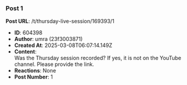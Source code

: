### Post 1
**Post URL**: /t/thursday-live-session/169393/1
- **ID**: 604398
- **Author**: umra (23f3003871)
- **Created At**: 2025-03-08T06:07:14.149Z
- **Content**:  
  Was the Thursday session recorded? If yes, it is not on the YouTube channel. Please provide the link.
- **Reactions**: None
- **Post Number**: 1

